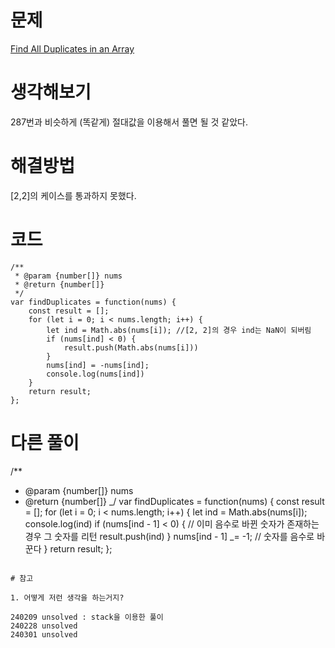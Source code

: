 # 문제

[Find All Duplicates in an Array](https://leetcode.com/problems/find-all-duplicates-in-an-array/)

# 생각해보기

287번과 비슷하게 (똑같게) 절대값을 이용해서 풀면 될 것 같았다.

# 해결방법

[2,2]의 케이스를 통과하지 못했다.

# 코드

```
/**
 * @param {number[]} nums
 * @return {number[]}
 */
var findDuplicates = function(nums) {
    const result = [];
    for (let i = 0; i < nums.length; i++) {
        let ind = Math.abs(nums[i]); //[2, 2]의 경우 ind는 NaN이 되버림
        if (nums[ind] < 0) {
            result.push(Math.abs(nums[i]))
        }
        nums[ind] = -nums[ind];
        console.log(nums[ind])
    }
    return result;
};
```

# 다른 풀이

/\*\*

- @param {number[]} nums
- @return {number[]}
  _/
  var findDuplicates = function(nums) {
  const result = [];
  for (let i = 0; i < nums.length; i++) {
  let ind = Math.abs(nums[i]);
  console.log(ind)
  if (nums[ind - 1] < 0) { // 이미 음수로 바뀐 숫자가 존재하는 경우 그 숫자를 리턴
  result.push(ind)
  }
  nums[ind - 1] _= -1; // 숫자를 음수로 바꾼다
      }
      return result;
  };

```

# 참고

1. 어떻게 저런 생각을 하는거지?

240209 unsolved : stack을 이용한 풀이
240228 unsolved
240301 unsolved
```
